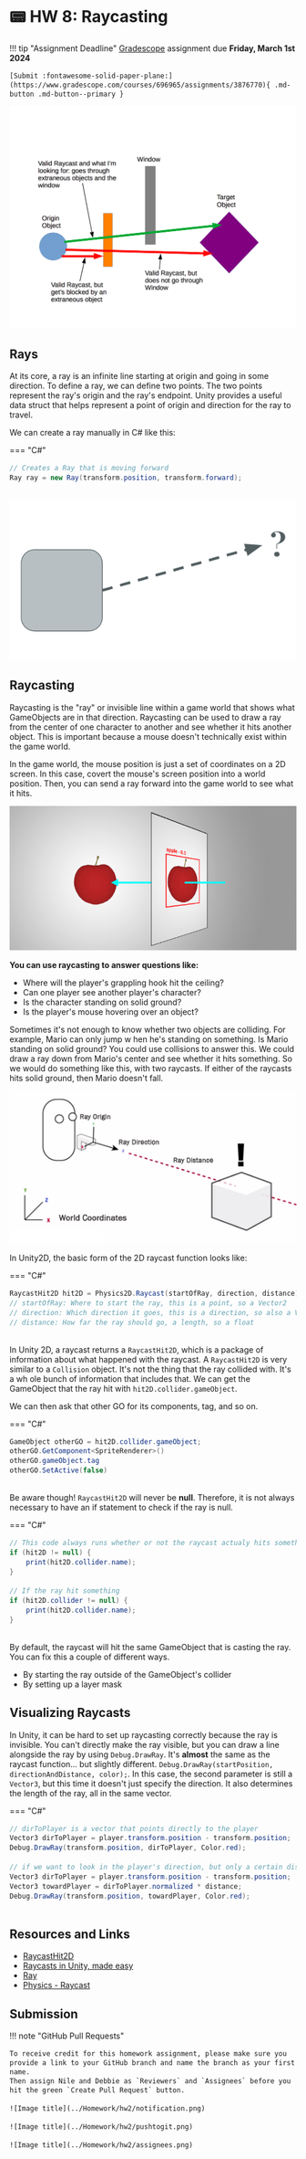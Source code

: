# 📟 HW 8: Raycasting

!!! tip "Assignment Deadline"
    [Gradescope](https://www.gradescope.com/) assignment due **Friday, March 1st 2024**

    [Submit :fontawesome-solid-paper-plane:](https://www.gradescope.com/courses/696965/assignments/3876770){ .md-button .md-button--primary }

![Image title](../Homework/hw8/raycastingheader.png)

## Rays

At its core, a ray is an infinite line starting at origin and going in some direction. To define a ray, we can define two points. The two points represent the ray's origin and the ray's endpoint. Unity provides a useful data struct that helps represent a point of origin and direction for the ray to travel. 

We can create a ray manually in C# like this:

=== "C#"

``` c# title="Raycasting.cs" linenums="1"
// Creates a Ray that is moving forward
Ray ray = new Ray(transform.position, transform.forward);
    
```

![Image title](../Homework/hw8/ray.png)

## Raycasting
Raycasting is the "ray" or invisible line within a game world that shows what GameObjects are in that direction. Raycasting can be used to draw a ray from the center of one character to another and see whether it hits another object. This is important because a mouse doesn't technically exist within the game world. 

In the game world, the mouse position is just a set of coordinates on a 2D screen. In this case, covert the mouse's screen position into a world position. Then, you can send a ray forward into the game world to see what it hits. 

![Image title](../Homework/hw8/mouseConvert.png)

**You can use raycasting to answer questions like:**

* Where will the player's grappling hook hit the ceiling?
* Can one player see another player's character?
* Is the character standing on solid ground?
* Is the player's mouse hovering over an object? 

Sometimes it's not enough to know whether two objects are colliding. For example, Mario can only jump w hen he's standing on something. Is Mario standing on solid ground? You could use collisions to answer this. We could draw a ray down from Mario's center and see whether it hits something. So we would do something like this, with two raycasts. If either of the raycasts hits solid ground, then Mario doesn't fall. 

![Image title](../Homework/hw8/raycasting1.png)

In Unity2D, the basic form of the 2D raycast function looks like:

=== "C#"

``` c# title="Raycasting.cs" linenums="1"
RaycastHit2D hit2D = Physics2D.Raycast(startOfRay, direction, distance);
// startOfRay: Where to start the ray, this is a point, so a Vector2
// direction: Which direction it goes, this is a direction, so also a Vector2
// distance: How far the ray should go, a length, so a float
    
```

In Unity 2D, a raycast returns a `RaycastHit2D`, which is a package of information about what happened with the raycast. A `RaycastHit2D` is very similar to a `Collision` object. It's not the thing that the ray collided with. It's a wh ole bunch of information that includes that. We can get the GameObject that the ray hit with `hit2D.collider.gameObject`.

We can then ask that other GO for its components, tag, and so on. 

=== "C#"

``` c# title="Raycasting.cs" linenums="1"
GameObject otherGO = hit2D.collider.gameObject;
otherGO.GetComponent<SpriteRenderer>()
otherGO.gameObject.tag
otherGO.SetActive(false)
    
```
Be aware though! `RaycastHit2D` will never be **null**. Therefore, it is not always necessary to have an if statement to check if the ray is null. 

=== "C#"

``` c# title="Raycasting.cs" linenums="1"
// This code always runs whether or not the raycast actualy hits something
if (hit2D != null) {
    print(hit2D.collider.name);
}

// If the ray hit something
if (hit2D.collider != null) {
    print(hit2D.collider.name);
}
    
```

By default, the raycast will hit the same GameObject that is casting the ray. You can fix this a couple of different ways.

* By starting the ray outside of the GameObject's collider
* By setting up a layer mask

## Visualizing Raycasts
In Unity, it can be hard to set up raycasting correctly because the ray is invisible. You can't directly make the ray visible, but you can draw a line alongside the ray by using `Debug.DrawRay`. It's **almost** the same as the raycast function... but slightly different. `Debug.DrawRay(startPosition, directionAndDistance, color);`. In this case, the second parameter is still a `Vector3`, but this time it doesn't just specify the direction. It also determines the length of the ray, all in the same vector.

=== "C#"

``` c# title="VisualizingRaycasting.cs" linenums="1"
// dirToPlayer is a vector that points directly to the player
Vector3 dirToPlayer = player.transform.position - transform.position;
Debug.DrawRay(transform.position, dirToPlayer, Color.red);

// if we want to look in the player's direction, but only a certain distance, we normalize the vector
Vector3 dirToPlayer = player.transform.position - transform.position;
Vector3 towardPlayer = dirToPlayer.normalized * distance;
Debug.DrawRay(transform.position, towardPlayer, Color.red);
    
```

## Resources and Links
* [RaycastHit2D](https://docs.unity3d.com/ScriptReference/RaycastHit2D.html)
* [Raycasts in Unity, made easy](https://gamedevbeginner.com/raycasts-in-unity-made-easy/)
* [Ray](https://docs.unity3d.com/ScriptReference/Ray.html)
* [Physics - Raycast](https://docs.unity3d.com/ScriptReference/Physics.Raycast.html)


## Submission

!!! note "GitHub Pull Requests"

    To receive credit for this homework assignment, please make sure you provide a link to your GitHub branch and name the branch as your first name. 
    Then assign Nile and Debbie as `Reviewers` and `Assignees` before you hit the green `Create Pull Request` button.

    ![Image title](../Homework/hw2/notification.png)

    ![Image title](../Homework/hw2/pushtogit.png)

    ![Image title](../Homework/hw2/assignees.png)